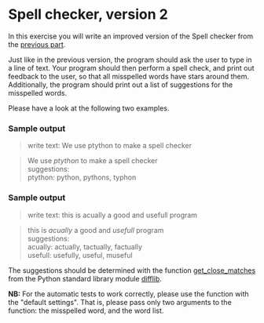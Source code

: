 # Spell checker, version 2

In this exercise you will write an improved version of the Spell checker from the [previous part](https://programming-25.mooc.fi/part-6/1-reading-files).

Just like in the previous version, the program should ask the user to type in a line of text. Your program should then perform a spell check, and print out feedback to the user, so that all misspelled words have stars around them. Additionally, the program should print out a list of suggestions for the misspelled words.

Please have a look at the following two examples.

### Sample output

>write text: We use ptython to make a spell checker <br>

>We use *ptython* to make a spell checker <br>
>suggestions: <br>
>ptython: python, pythons, typhon <br>

### Sample output

>write text: this is acually a good and usefull program <br>

>this is *acually* a good and *usefull* program <br>
>suggestions: <br>
>acually: actually, tactually, factually<br>
>usefull: usefully, useful, museful <br>

The suggestions should be determined with the function [get_close_matches](https://docs.python.org/3/library/difflib.html#difflib.get_close_matches) from the Python standard library module 
[difflib](https://docs.python.org/3/library/difflib.html).

__NB:__ For the automatic tests to work correctly, please use the function with the "default settings". That is, please 
pass only two arguments to the function: the misspelled word, and the word list.
